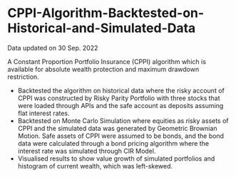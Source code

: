 # CPPI-Algorithm-Backtested-on-Historical-and-Simulated-Data

Data updated on 30 Sep. 2022

A Constant Proportion Portfolio Insurance (CPPI) algorithm which is available for absolute wealth protection and maximum drawdown restriction.

  - Backtested the algorithm on historical data where the risky account of CPPI was constructed by Risky Parity Portfolio with three stocks that were loaded through APIs and the safe account as deposits assuming flat interest rates. 
  - Backtested on Monte Carlo Simulation where equities as risky assets of CPPI and the simulated data was generated by Geometric Brownian Motion. Safe assets of CPPI were assumed to be bonds, and the bond data were calculated through a bond pricing algorithm where the interest rate was simulated through CIR Model.
  - Visualised results to show value growth of simulated portfolios and histogram of current wealth, which was left-skewed.
